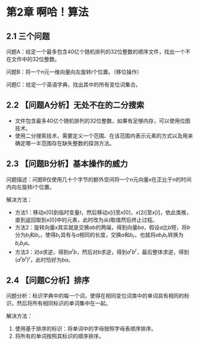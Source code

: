 # 第2章 啊哈！算法

## 2.1 三个问题

问题A：给定一个最多包含40亿个随机排列的32位整数的顺序文件，找出一个不在文件中的32位整数。

问题B：将一个$n$元一维向量向左旋转$i$个位置。（移位操作）

问题C：给定一个英语字典，找出其中的所有变位词集合。

## 2.2 【问题A分析】无处不在的二分搜索

- 文件包含最多40亿个随机排列的32位整数，如果有足够内存，可以使用位图技术。
- 使用二分搜索技术，需要定义一个范围、在该范围内表示元素的方式以及用来确定哪一半范围存在缺失整数的探测方法。

## 2.3 【问题B分析】基本操作的威力

问题描述：问题B仅使用几十个字节的额外空间将一个$n$元向量$x$在正比于$n$的时间内向左旋转$i$个位置。

解决方法：
- 方法1：移动$x[0]$到临时变量$t$，然后移动$x[i]$至$x[0]$，$x[2i]$至$x[i]$，依此类推，直到返回取到$x[0]$中的元素，此时改为从$t$取值然后终止过程。
- 方法2：旋转向量$x$其实就是交换$ab$的两端，得到向量$ba$，假设$a$比$b$短，将$b$分为$b_l$和$b_r$，使得$b_r$具有与$a$相同的长度，交换$a$和$b_r$，也就将$a b_l b_r$转换为$b_r b_l a$。
- 方法3：对$a$求逆，得到$a^rb$，然后对$b$求逆，得到$a^rb^r$，最后整体求逆，得到$(a^rb^r)^r$，此时恰好为$ba$。

## 2.4 【问题C分析】排序

问题分析：标识字典中的每一个词，使得在相同变位词类中的单词具有相同的标识，然后将所有相同标识的单词集中在一起。

解决方法：
1. 使用基于排序的标识：将单词中的字母按照字母表顺序排序。
2. 将所有的单词按照其标识的顺序排序。
